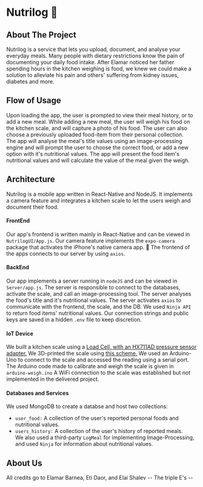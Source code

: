 # Nutrilog  :apple:

## About The Project 
Nutrilog is a service that lets you upload, document, and analyse your everyday meals.
Many people with dietary restrictions know the pain of documenting your daily food intake. 
After Elamar noticed her father spending hours in the kitchen weighing is food, we knew we could make a solution to alleviate his pain and others' suffering from kidney issues, diabetes and more. 

## Flow of Usage
Upon loading the app, the user is prompted to view their meal history, or to add a new meal. 
While adding a new meal, the user will weigh his food on the kitchen scale, and will capture a photo of his food. The user can also choose a previously uploaded food-item from their personal collection.  
The app will analyse the meal's title values using an image-processing engine and will prompt the user to choose the correct food, or add a new option with it's nutritional values. The app will present the food item's nutritional values and will calculate the value of the meal given the weigh. 

## Architecture
Nutrilog is a mobile app written in React-Native and NodeJS. It implements a camera feature and integrates a kitchen scale to let the users weigh and document their food. 

#### FrontEnd
Our app's frontend is written mainly in React-Native and can be viewed in `NutrilogUI/App.js`.
Our camera feature implements the `expo-camera` package that activates the iPhone's native camera app. :camera_flash:
The frontend of the apps connects to our server by using `axios`. 

#### BackEnd
Our app implements a server running in `nodeJS` and can be viewed in `Server/app.js`.
The server is responsible to connect to the databases, activate the scale, and call an image-processing tool. The server analyses the food's title and it's nutritional values.
The server activates `axios` to communicate with the frontend, the scale, and the DB. 
We used `Ninja API` to return food items' nutritional values. 
Our connection strings and public keys are saved in a hidden `.env` file to keep discretion. 

#### IoT Device 
We built a kitchen scale using a [Load Cell, with an HX711AD pressure sensor adapter.](https://shorturl.at/nGOQ7)
We 3D-printed the scale using [this scheme.](https://www.thingiverse.com/thing:4602226)
We used an Arduino-Uno to connect to the scale and accessed the reading using a serial port. 
The Arduino code made to calibrate and weigh the scale is given in `arduino-weigh.ino`
A WiFi connection to the scale was established but not implemented in the delivered project. 

#### Databases and Services
We used MongoDB to create a databse and host two collections:
 - `user_food:` A collection of the user's reported personal foods and nutritional values.
 - `users_history:` A collection of the user's history of reported meals.  
We also used a third-party `LogMeal` for implementing Image-Processing, 
and used `Ninja` for information about nutritional values.

## About Us
All credits go to Elamar Barnea, Eti Daor, and Elai Shalev
-- The triple E's --

